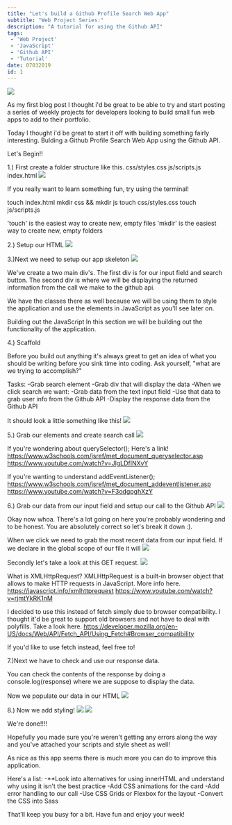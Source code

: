 ```yaml
---
title: "Let's build a Github Profile Search Web App"
subtitle: "Web Project Series:"
description: "A tutorial for using the Github API"
tags:
 - 'Web Project'
 - 'JavaScript'
 - 'Github API'
 - 'Tutorial'
date: 07032019
id: 1
---
```



![](https://thepracticaldev.s3.amazonaws.com/i/40xdw6ag75ksnjwjlkvs.PNG)

As my first blog post I thought i'd be great to be able to try and start posting a series of weekly projects for developers looking to build small fun web apps to add to their portfolio.

Today I thought i'd be great to start it off with building something fairly interesting. Bulding a Github Profile Search Web App using the Github API.

Let's Begin!!

1.) First create a folder structure like this.
css/styles.css
js/scripts.js
index.html
![](https://thepracticaldev.s3.amazonaws.com/i/g2z7ko1gzyern6js7bmm.PNG)

If you really want to learn something fun, try using the terminal!

touch index.html
mkdir css && mkdir js
touch css/styles.css
touch js/scripts.js

'touch' is the easiest way to create new, empty files
'mkdir' is the easiest way to create new, empty folders


2.) Setup our HTML
![](https://thepracticaldev.s3.amazonaws.com/i/82olac4qdth6vq57pvqy.PNG)


3.)Next we need to setup our app skeleton
![](https://thepracticaldev.s3.amazonaws.com/i/ijr083mo51ps8amniuia.PNG)

We've create a two main div's. The first div is for our input field and search button. The second div is where we will be displaying the returned information from the call we make to the github api.

We have the classes there as well because we will be using them to style the application and use the elements in JavaScript as you'll see later on.

Building out the JavaScript
In this section we will be building out the functionality of the application.


4.) Scaffold

Before you build out anything it's always great to get an idea of what you should be writing before you sink time into coding. Ask yourself, "what are we trying to accomplish?"

Tasks:
-Grab search element
-Grab div that will display the data
-When we click search we want:
    -Grab data from the text input field
    -Use that data to grab user info from the Github API
    -Display the response data from the Github API 

It should look a little something like this!
![](https://thepracticaldev.s3.amazonaws.com/i/ptqu4oaxkr10whp4j7un.PNG)


5.) Grab our elements and create search call
![](https://thepracticaldev.s3.amazonaws.com/i/oqjlh3hb83f3xiyavyek.PNG)

If you're wondering about querySelector(); 
Here's a link! 
https://www.w3schools.com/jsref/met_document_queryselector.asp
https://www.youtube.com/watch?v=JlgLDfINXvY

If you're wanting to understand addEventListener();
https://www.w3schools.com/jsref/met_document_addeventlistener.asp
https://www.youtube.com/watch?v=F3odgpghXzY


6.) Grab our data from our input field and setup our call to the Github API
![](https://thepracticaldev.s3.amazonaws.com/i/qdih4ywhfi8r3qkf21sg.PNG)

Okay now whoa. There's a lot going on here you're probably wondering and to be honest. You are absolutely correct so let's break it down :).

When we click we need to grab the most recent data from our input field. If we declare in the global scope of our file it will 
![](https://thepracticaldev.s3.amazonaws.com/i/4l76ck626y0gpm7ye0p1.PNG)

Secondly let's take a look at this GET request.
![](https://thepracticaldev.s3.amazonaws.com/i/nww042t08nmcmjjuqin9.PNG)

What is XMLHttpRequest?
XMLHttpRequest is a built-in browser object that allows to make HTTP requests in JavaScript.
More info here.
https://javascript.info/xmlhttprequest
https://www.youtube.com/watch?v=rjmtYkRK1nM

I decided to use this instead of fetch simply due to browser compatibility. I thought it'd be great to support old browsers and not have to deal with polyfills. Take a look here.
 https://developer.mozilla.org/en-US/docs/Web/API/Fetch_API/Using_Fetch#Browser_compatibility

If you'd like to use fetch instead, feel free to!



7.)Next we have to check and use our response data.

You can check the contents of the response by doing a console.log(response) where we are suppose to display the data.

Now we populate our data in our HTML
![](https://thepracticaldev.s3.amazonaws.com/i/163z38vnolakukue3dst.PNG)

8.) Now we add styling!
![](https://thepracticaldev.s3.amazonaws.com/i/bqu08f3zfarubkfgzrm2.PNG)
![](https://thepracticaldev.s3.amazonaws.com/i/yhavlcftikqntkbut9m1.PNG)

We're done!!!!

Hopefully you made sure you're weren't getting any errors along the way and you've attached your scripts and style sheet as well! 


As nice as this app seems there is much more you can do to improve this application. 

Here's a list:
-**Look into alternatives for using innerHTML and understand why using it isn't the best practice
-Add CSS animations for the card
-Add error handling to our call
-Use CSS Grids or Flexbox for the layout
-Convert the CSS into Sass

That'll keep you busy for a bit. Have fun and enjoy your week!
